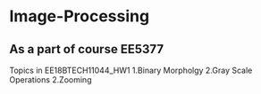 # Image-Processing
As a part of course EE5377
--
Topics in EE18BTECH11044_HW1
  1.Binary Morpholgy 
  2.Gray Scale Operations
  2.Zooming
